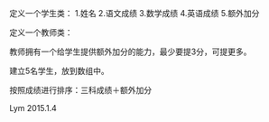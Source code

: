 定义一个学生类：
 1.姓名
 2.语文成绩
 3.数学成绩
 4.英语成绩
 5.额外加分

定义一个教师类：

教师拥有一个给学生提供额外加分的能力，最少要提3分，可提更多。

建立5名学生，放到数组中。

按照成绩进行排序：三科成绩＋额外加分


Lym 2015.1.4
